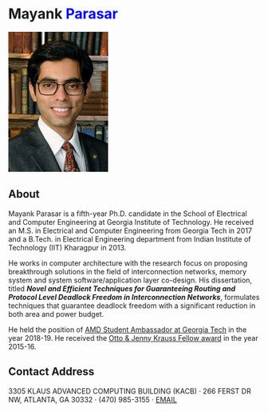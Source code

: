 # Mayank <span style="color:blue">Parasar</span><br>

[//]: # "![alt text](profile2.jpg)"

<img src="profile2.jpg" width="200">

[//]: # "(![Drag Racing](profile2.jpg)"

[//]: # "[I'm an inline-style link with title](profile2.jpg)"

[//]: # "For full documentation visit [mkdocs.org](https://mkdocs.org)."
About
-------
Mayank Parasar is a fifth-year Ph.D. candidate in the School of Electrical and Computer Engineering at Georgia Institute of Technology. He received an M.S. in Electrical and Computer Engineering from Georgia Tech in 2017 and a B.Tech. in Electrical Engineering department from Indian Institute of Technology (IIT) Kharagpur in 2013.  

He works in computer architecture with the research focus on proposing breakthrough solutions in the field of interconnection networks, memory system and system software/application layer co-design. His dissertation, titled **_Novel and Efficient Techniques for Guaranteeing Routing and Protocol Level Deadlock Freedom in Interconnection Networks_**, formulates techniques that guarantee deadlock freedom with a significant reduction in both area and power budget. 

He held the position of <u>AMD Student Ambassador at Georgia Tech</u> in the year 2018-19. He received the <u>Otto & Jenny Krauss Fellow award</u> in the year 2015-16.


Contact Address
-------
3305 KLAUS ADVANCED COMPUTING BUILDING (KACB) · 266 FERST DR NW, ATLANTA, GA 30332 · (470) 985-3155 · [EMAIL](mailto:mparasar3@gatech.edu)
